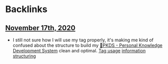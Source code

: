 
# Backlinks
## [November 17th, 2020](<November 17th, 2020.md>)
- I still not sure how I will use my tag properly, it's making me kind of confused about the structure to build my [🌱PKDS - Personal Knowledge Development System](<🌱PKDS - Personal Knowledge Development System.md>) clean and optimal. [Tag usage](<Tag usage.md>) [information structuring](<information structuring.md>)

